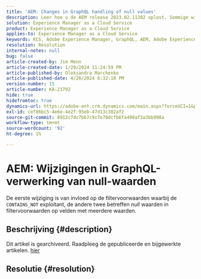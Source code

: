 ```yaml
---
title: 'AEM: Changes in GraphQL handling of null values'
description: Leer hoe u de AEM release 2023.02.11382 oplost. Sommige wijzigingen die in GraphQL zijn aangebracht, veroorzaken onverwacht gedrag in de toepassingscode.
solution: Experience Manager as a Cloud Service
product: Experience Manager as a Cloud Service
applies-to: Experience Manager as a Cloud Service
keywords: KCS, Adobe Experience Manager, GraphQL, AEM, Adobe Experience Manager, null values, cloud service, release 2023.02.11382, Problemen oplossen
resolution: Resolution
internal-notes: null
bug: false
article-created-by: Jim Menn
article-created-date: 1/29/2024 11:24:59 PM
article-published-by: Oleksandra Marchenko
article-published-date: 4/26/2024 6:32:18 PM
version-number: 15
article-number: KA-21792
hide: true
hidefromtoc: true
dynamics-url: https://adobe-ent.crm.dynamics.com/main.aspx?forceUCI=1&pagetype=entityrecord&etn=knowledgearticle&id=2daa6f9d-fdbe-ee11-9079-6045bd006268
exl-id: cef86bc5-4e6e-4e2f-95eb-47d13c302af2
source-git-commit: 8912c7dc7bb7c9c7e70dcfb6fa498af3a3bb998a
workflow-type: tm+mt
source-wordcount: '92'
ht-degree: 1%

---
```


# AEM: Wijzigingen in GraphQL-verwerking van null-waarden


De eerste wijziging is van invloed op de filtervoorwaarden waarbij de `CONTAINS_NOT` exploitant, de andere twee betreffen *null* waarden in filtervoorwaarden op velden met meerdere waarden.

## Beschrijving {#description}

Dit artikel is gearchiveerd. Raadpleeg de gepubliceerde en bijgewerkte artikelen. [hier](https://experienceleague.adobe.com/search.html#sort=relevancy)

## Resolutie {#resolution}
